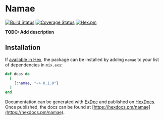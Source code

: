 # Namae
[![Build Status](https://travis-ci.org/dunyakirkali/namae.ex.svg?branch=master)](https://travis-ci.org/dunyakirkali/namae.ex)
[![Coverage Status](https://coveralls.io/repos/dunyakirkali/namae.ex/badge.svg?branch=master)](https://coveralls.io/r/dunyakirkali/namae.ex?branch=master)
[![Hex.pm](https://img.shields.io/hexpm/v/namae.svg?style=flat-square)](https://hex.pm/packages/namae)

**TODO: Add description**

## Installation

If [available in Hex](https://hex.pm/docs/publish), the package can be installed
by adding `namae` to your list of dependencies in `mix.exs`:

```elixir
def deps do
  [
    {:namae, "~> 0.1.0"}
  ]
end
```

Documentation can be generated with [ExDoc](https://github.com/elixir-lang/ex_doc)
and published on [HexDocs](https://hexdocs.pm). Once published, the docs can
be found at [https://hexdocs.pm/namae](https://hexdocs.pm/namae).
